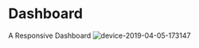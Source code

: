# Dashboard
A Responsive Dashboard
<img src="https://i.ibb.co/Y3Wtfmv/device-2019-04-05-173147.png" alt="device-2019-04-05-173147" border="0">
